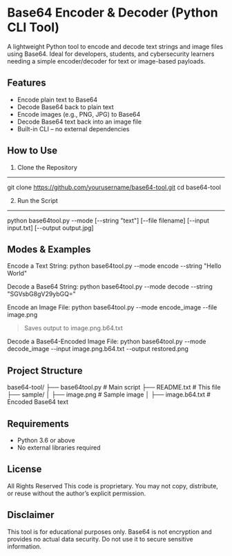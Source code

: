 Base64 Encoder & Decoder (Python CLI Tool)
==========================================

A lightweight Python tool to encode and decode text strings and image files using Base64. 
Ideal for developers, students, and cybersecurity learners needing a simple encoder/decoder 
for text or image-based payloads.

Features
--------
- Encode plain text to Base64
- Decode Base64 back to plain text
- Encode images (e.g., PNG, JPG) to Base64
- Decode Base64 text back into an image file
- Built-in CLI – no external dependencies

How to Use
----------

1. Clone the Repository
-----------------------
git clone https://github.com/yourusername/base64-tool.git
cd base64-tool

2. Run the Script
-----------------
python base64tool.py --mode <mode> [--string "text"] [--file filename] [--input input.txt] [--output output.jpg]

Modes & Examples
----------------

Encode a Text String:
python base64tool.py --mode encode --string "Hello World"

Decode a Base64 String:
python base64tool.py --mode decode --string "SGVsbG8gV29ybGQ="

Encode an Image File:
python base64tool.py --mode encode_image --file image.png
> Saves output to image.png.b64.txt

Decode a Base64-Encoded Image File:
python base64tool.py --mode decode_image --input image.png.b64.txt --output restored.png

Project Structure
-----------------
base64-tool/
├── base64tool.py        # Main script
├── README.txt           # This file
├── sample/
│   ├── image.png        # Sample image
│   ├── image.b64.txt    # Encoded Base64 text

Requirements
------------
- Python 3.6 or above
- No external libraries required

License
-------
All Rights Reserved
This code is proprietary. You may not copy, distribute, or reuse without the author’s explicit permission.

Disclaimer
----------
This tool is for educational purposes only. Base64 is not encryption and provides no actual data security. 
Do not use it to secure sensitive information.
